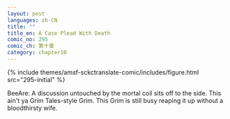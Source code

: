 ```yaml
---
layout: post
languages: zh-CN
title: ""
title_en: A Case Plead With Death
comic_no: 295
comic_ch: 第十章
category: chapter10
---
```

{% include themes/amsf-sckctranslate-comic/includes/figure.html src="295-initial" %}

BeeAre: A discussion untouched by the mortal coil sits off to the side. This ain't ya Grim Tales-style Grim. This Grim is still busy reaping it up without a bloodthirsty wife. 
